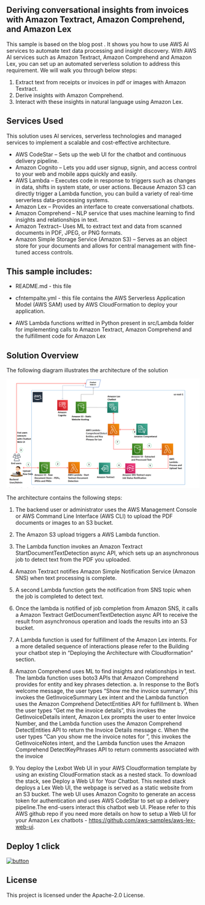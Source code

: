 ## Deriving conversational insights from invoices with Amazon Textract, Amazon Comprehend, and Amazon Lex  

This sample is based on the blog post <Link to be created>. It shows you how to use AWS AI services to automate text data processing and insight discovery. With AWS AI services such as Amazon Textract, Amazon Comprehend and Amazon Lex, you can set up an automated serverless solution to address this requirement. We will walk you through below steps:
1) Extract text from receipts or invoices in pdf or images with Amazon Textract.
2) Derive insights with  Amazon Comprehend.
3) Interact with these insights in natural language using Amazon Lex.


## Services Used
This solution uses AI services, serverless technologies and managed services to
implement a scalable and cost-effective architecture.
* AWS CodeStar – Sets up the web UI for the chatbot and continuous delivery pipeline. 
* Amazon Cognito – Lets you add user signup, signin, and access control to your web and mobile apps quickly and easily. 
* AWS Lambda – Executes code in response to triggers such as changes in data, shifts in system state, or user actions. Because Amazon S3 can directly trigger a Lambda function, you can build a variety of real-time serverless data-processing systems. 
* Amazon Lex – Provides an interface to create conversational chatbots.
* Amazon Comprehend – NLP service that uses machine learning to find insights and relationships in text.
* Amazon Textract– Uses ML to extract text and data from scanned documents in PDF, JPEG, or PNG formats. 
* Amazon Simple Storage Service (Amazon S3) – Serves as an object store for your documents and allows for central management with fine-tuned access controls.


## This sample includes:

* README.md - this file

* cfntempalte.yml - this file contains the AWS Serverless Application Model (AWS SAM) used
  by AWS CloudFormation to deploy your application.
  
* AWS Lambda functions writted in Python present in src/Lambda folder for implementing calls to Amazon Textract, Amazon       Comprehend and the fulfillment code for Amazon Lex  


## Solution Overview 

The following diagram illustrates the architecture of the solution

![](arch.png)

The architecture contains the following steps:

1.	The backend user or administrator uses the AWS Management Console or AWS Command Line Interface (AWS CLI) to upload the PDF documents or images to an S3 bucket. 
2.	The Amazon S3 upload triggers a AWS Lambda function.
3.	The Lambda function invokes an Amazon Textract StartDocumentTextDetection async API, which sets up an asynchronous job to detect text from the PDF you uploaded.
4.	Amazon Textract notifies Amazon Simple Notification Service (Amazon SNS) when text processing is complete.
5.	A second Lambda function gets the notification from SNS topic when the job is completed  to detect text.
6.	Once the lambda is notified of job completion from Amazon SNS, it calls a  Amazon Textract GetDocumentTextDetection  async API to receive the result from asynchronous operation and loads the results into an S3 bucket.
7.	A Lambda function is used for fulfillment of the Amazon Lex intents. For a more detailed sequence of interactions please refer to the Building your chatbot step in “Deploying the Architecture with Cloudformation” section.
8.	Amazon Comprehend uses ML to find insights and relationships in text. The lambda function uses boto3 APIs that Amazon Comprehend provides for entity and key phrases detection.
  a.	In response to the Bot’s welcome message, the user types “Show me the invoice summary”, this invokes the GetInvoiceSummary Lex intent and the Lambda function uses the Amazon Comprehend DetectEntities API for fulfillment
  b.	When the user types “Get me the invoice details”, this invokes the GetInvoiceDetails intent, Amazon Lex prompts the user to enter Invoice Number, and the Lambda function uses the Amazon Comprehend DetectEntities API to return the Invoice Details message
  c.	When the user types “Can you show me the invoice notes for <invoice number>”, this invokes the GetInvoiceNotes intent, and the Lambda function uses the Amazon Comprehend DetectKeyPhrases API to return comments associated with the invoice

9.	You deploy the Lexbot Web UI in your AWS Cloudformation template by using an existing CloudFormation stack as a nested stack. To download the stack, see Deploy a Web UI for Your Chatbot. This nested stack deploys a Lex Web UI, the webpage is served as a static website from an S3 bucket. The web UI uses Amazon Cognito to generate an access token for authentication and uses AWS CodeStar to set up a delivery pipeline.The end-users interact this chatbot web UI. Please refer to this AWS github repo if you need more details on how to setup a Web UI for your Amazon Lex chatbots - https://github.com/aws-samples/aws-lex-web-ui. 



## Deploy 1 click
[![button](launchstack.png)](https://console.aws.amazon.com/cloudformation/home?region=us-east-1#/stacks/create/review?stackName=lexbot&templateURL=https://aws-codestar-us-east-1-820570838999-meaningfulconve-pipe.s3.amazonaws.com/template-export.yml)
## License

This project is licensed under the Apache-2.0 License.

